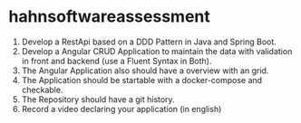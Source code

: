 # hahnsoftwareassessment

1. Develop a RestApi based on a DDD Pattern in Java and Spring Boot.
2. Develop a Angular CRUD Application to maintain the data with validation in front and backend (use a Fluent Syntax in Both).
3. The Angular Application also should have a overview with an grid.
4. The Application should be startable with a docker-compose and checkable.
5. The Repository should have a git history.
6. Record a video declaring your application (in english)
